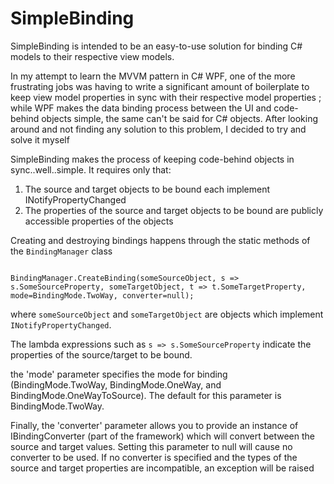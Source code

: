 <H1>SimpleBinding</H1>
<p>SimpleBinding is intended to be an easy-to-use solution for binding C# models to their respective view models.</p>

<p>In my attempt to learn the MVVM pattern in C# WPF, one of the more frustrating jobs was having to write a significant amount of boilerplate to keep view model properties in sync with their respective model properties ; while WPF makes the data binding process between the UI and code-behind objects simple, the same can't be said for C# objects. After looking around and not finding any solution to this problem, I decided to try and solve it myself</p>

<p>SimpleBinding makes the process of keeping code-behind objects in sync..well..simple. It requires only that:</p>
<ol>
  <li>The source and target objects to be bound each implement INotifyPropertyChanged</li>
  <li>The properties of the source and target objects to be bound are publicly accessible properties of the objects</li>
</ol>

<p>Creating and destroying bindings happens through the static methods of the <code>BindingManager</code> class</p>
<p>
<code>
BindingManager.CreateBinding(someSourceObject, s => s.SomeSourceProperty, someTargetObject, t => t.SomeTargetProperty, mode=BindingMode.TwoWay, converter=null);
</code>
</p>
<p> where <code>someSourceObject</code> and <code>someTargetObject</code> are objects which implement <code>INotifyPropertyChanged</code>. </p>
<p>The lambda expressions such as <code>s => s.SomeSourceProperty</code> indicate the properties of the source/target to be bound.</p> 
<p>the 'mode' parameter specifies the mode for binding (BindingMode.TwoWay, BindingMode.OneWay, and BindingMode.OneWayToSource). The default for this parameter is BindingMode.TwoWay.</p> 
<p>Finally, the 'converter' parameter allows you to provide an instance of IBindingConverter (part of the framework) which will convert between the source and target values. Setting this parameter to null will cause no converter to be used. If no converter is specified and the types of the source and target properties are incompatible, an exception will be raised</p>
